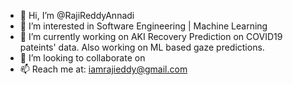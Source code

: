 - 👋 Hi, I’m @RajiReddyAnnadi
- 👀 I’m interested in Software Engineering | Machine Learning
- 🌱 I’m currently working on AKI Recovery Prediction on COVID19 pateints' data. Also working on ML based gaze predictions. 
- 💞️ I’m looking to collaborate on 
- 📫 Reach me at: iamrajieddy@gmail.com

<!---
RajiReddyAnnadi/RajiReddyAnnadi is a ✨ special ✨ repository because its `README.md` (this file) appears on your GitHub profile.
You can click the Preview link to take a look at your changes.
--->
